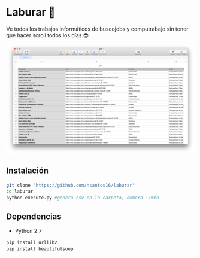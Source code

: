 ﻿# Laburar 💪

Ve todos los trabajos informáticos de buscojobs y computrabajo sin tener que hacer scroll todos los días  😎

![Screenshot](doc/screenshot.png)



## Instalación

```bash
git clone "https://github.com/nsantos16/laburar"
cd laburar
python execute.py #genera csv en la carpeta, demora ~1min
```

## Dependencias

 - Python 2.7
```bash
pip install urllib2
pip install beautifulsoup
```

